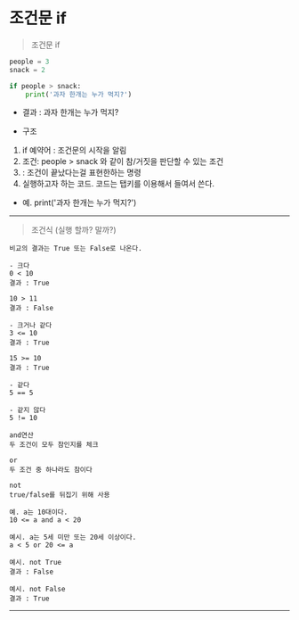 # 조건문 if

> 조건문 if

```python
people = 3
snack = 2

if people > snack:
    print('과자 한개는 누가 먹지?')
```
- 결과 : 과자 한개는 누가 먹지?

- 구조
1. if 예약어 : 조건문의 시작을 알림
2. 조건: people > snack 와 같이 참/거짓을 판단할 수 있는 조건
3. : 조건이 끝났다는걸 표현한하는 명령
4. 실행하고자 하는 코드. 코드는 탭키를 이용해서 들여서 쓴다.
-  예. print('과자 한개는 누가 먹지?')
--------------
> 조건식 (실행 할까? 말까?)
```
비교의 결과는 True 또는 False로 나온다.

- 크다
0 < 10
결과 : True 

10 > 11
결과 : False

- 크거나 같다
3 <= 10
결과 : True 

15 >= 10
결과 : True 

- 같다
5 == 5

- 같지 않다
5 != 10

and연산
두 조건이 모두 참인지를 체크

or
두 조건 중 하나라도 참이다

not
true/false를 뒤집기 위해 사용

예. a는 10대이다.
10 <= a and a < 20

예시. a는 5세 미만 또는 20세 이상이다.
a < 5 or 20 <= a

예시. not True
결과 : False

예시. not False
결과 : True
```
----------------